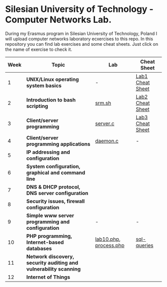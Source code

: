 # Silesian University of Technology - Computer Networks Lab.

During my Erasmus program in Silesian University of Technology, Poland I will upload computer networks laboratory ecxercises to this repo. In this repository you can find lab exercises and some cheat sheets. Just click on the name of exercise to check it.


|Week|Topic|Lab|Cheat Sheet|
|---|---|---|---|
| 1  |**UNIX/Linux operating system basics**| - |[Lab1 Cheat Sheet](/exercises/lab1/Basic_Linux_commands_cheat_sheet.pdf)|
| 2  |**Introduction to bash scripting**|[srm.sh](/exercises/lab2/srm.sh)|[Lab2 Cheat Sheet](/exercises/lab2/Bash_scripting_cheat_sheet.pdf)|
| 3  |**Client/server programming**|[server.c](/exercises/lab3/server.c)|[Lab3 Cheat Sheet](/exercises/lab3/SocketsIntroduction.pdf)|
| 4  |**Client/server programming applications**|[daemon.c](/exercises/lab4/daemon.c)| - |
| 5  |**IP addressing and configuration**|||
| 6  |**System configuration, graphical and command line**|||
| 7  |**DNS & DHCP protocol, DNS server configuration**|||
| 8  |**Security issues, firewall configuration**|||
| 9  |**Simple www server programming and configuration**| - | - |
| 10 |**PHP programming, Internet-based databases**|[lab10.php](/exercises/lab10/lab10.php), [process.php](/exercises/lab10/process.php)|[sql-queries](/exercises/lab10/sql-queries.txt)|
| 11 |**Network discovery, security auditing and vulnerability scanning**|||
| 12 |**Internet of Things**|||